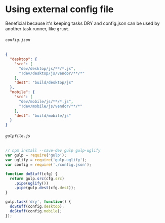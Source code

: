 # Using external config file

Beneficial because it's keeping tasks DRY and config.json can be used by another task runner, like `grunt`.

###### `config.json`

```json
{
  "desktop": {
    "src": [
      "dev/desktop/js/**/*.js",
      "!dev/desktop/js/vendor/**/*"
    ],
    "dest": "build/desktop/js"
  },
  "mobile": {
    "src": [
      "dev/mobile/js/**/*.js",
      "!dev/mobile/js/vendor/**/*"
    ],
    "dest": "build/mobile/js"
  }
}
```

###### `gulpfile.js`

```javascript
// npm install --save-dev gulp gulp-uglify
var gulp = require('gulp');
var uglify = require('gulp-uglify');
var config = require('./config.json');

function doStuff(cfg) {
  return gulp.src(cfg.src)
    .pipe(uglify())
    .pipe(gulp.dest(cfg.dest));
}

gulp.task('dry', function() {
  doStuff(config.desktop);
  doStuff(config.mobile);
});
```
